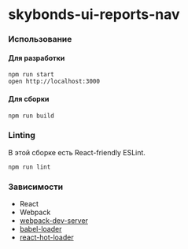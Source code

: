 skybonds-ui-reports-nav
=======================

### Использование

#### Для разработки
```
npm run start
open http://localhost:3000
```

#### Для сборки
```
npm run build
```
### Linting

В этой сборке есть React-friendly ESLint.

```
npm run lint
```


### Зависимости

* React
* Webpack
* [webpack-dev-server](https://github.com/webpack/webpack-dev-server)
* [babel-loader](https://github.com/babel/babel-loader)
* [react-hot-loader](https://github.com/gaearon/react-hot-loader)
